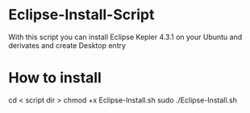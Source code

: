 Eclipse-Install-Script
======================

With this script you can install Eclipse Kepler 4.3.1 on your Ubuntu and derivates and create Desktop entry


How to install
======================

  cd < script dir >
  chmod +x Eclipse-Install.sh
  sudo ./Eclipse-Install.sh

